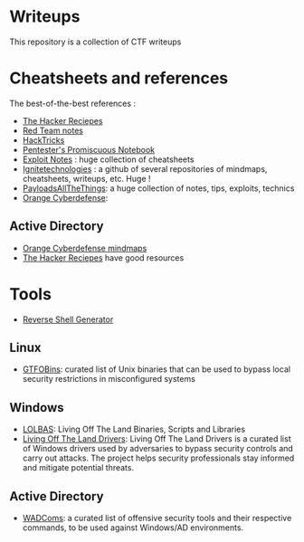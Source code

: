 # Writeups

This repository is a collection of CTF writeups

# Cheatsheets and references

The best-of-the-best references :

- [The Hacker Reciepes](https://www.thehacker.recipes/)
- [Red Team notes](https://www.ired.team/)
- [HackTricks](https://book.hacktricks.xyz/)
- [Pentester's Promiscuous Notebook](https://ppn.snovvcrash.rocks/)
- [Exploit Notes](https://exploit-notes.hdks.org/) : huge collection of cheatsheets
- [Ignitetechnologies](https://github.com/Ignitetechnologies) : a github of several repositories of mindmaps, cheatsheets, writeups, etc. Huge !
- [PayloadsAllTheThings](https://github.com/swisskyrepo/PayloadsAllTheThings): a huge collection of notes, tips, exploits, technics
- [Orange Cyberdefense](https://github.com/Orange-Cyberdefense): 

## Active Directory

- [Orange Cyberdefense mindmaps](https://orange-cyberdefense.github.io/ocd-mindmaps/)
- [The Hacker Reciepes](https://www.thehacker.recipes/) have good resources

# Tools

- [Reverse Shell Generator](https://www.revshells.com/)

## Linux

- [GTFOBins](https://gtfobins.github.io/): curated list of Unix binaries that can be used to bypass local security restrictions in misconfigured systems

## Windows

- [LOLBAS](https://lolbas-project.github.io/): Living Off The Land Binaries, Scripts and Libraries
- [Living Off The Land Drivers](https://www.loldrivers.io/): Living Off The Land Drivers is a curated list of Windows drivers used by adversaries to bypass security controls and carry out attacks. The project helps security professionals stay informed and mitigate potential threats.

## Active Directory

- [WADComs](https://wadcoms.github.io/): a curated list of offensive security tools and their respective commands, to be used against Windows/AD environments.

